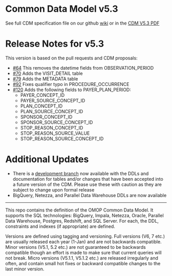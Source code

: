 Common Data Model v5.3
=================

See full CDM specification file on our github [wiki](https://github.com/OHDSI/CommonDataModel/wiki) or in the [CDM V5.3 PDF](https://github.com/OHDSI/CommonDataModel/blob/master/OMOP_CDM_v5_3.pdf)


Release Notes for v5.3
=============
This version is based on the pull requests and CDM proposals:
* [#64](https://github.com/OHDSI/CommonDataModel/pull/64) This removes the datetime fields from OBSERVATION_PERIOD
* [#70](https://github.com/OHDSI/CommonDataModel/issues/70) Adds the VISIT_DETAIL table
* [#79](https://github.com/OHDSI/CommonDataModel/issues/79) Adds the METADATA table
* [#92](https://github.com/OHDSI/CommonDataModel/issues/92) Fixes qualifier typo in PROCEDURE_OCCURRENCE
* [#120](https://github.com/OHDSI/CommonDataModel/issues/120) Adds the following fields to PAYER_PLAN_PERIOD:
	* PAYER_CONCEPT_ID
	* PAYER_SOURCE_CONCEPT_ID
	* PLAN_CONCEPT_ID
	* PLAN_SOURCE_CONCEPT_ID
	* SPONSOR_CONCEPT_ID
	* SPONSOR_SOURCE_CONCEPT_ID
	* STOP_REASON_CONCEPT_ID
	* STOP_REASON_SOURCE_VALUE
	* STOP_REASON_SOURCE_CONCEPT_ID

Additional Updates
==================

* There is a [development branch](https://github.com/OHDSI/CommonDataModel/tree/Dev) now available with the DDLs and documentation for tables and/or changes that have been accepted into a future version of the CDM. Please use these with caution as they are subject to change upon formal release
* BigQuery, Netezza, and Parallel Data Warehouse DDLs are now available


---------
  

This repo contains the definition of the OMOP Common Data Model. It supports the SQL technologies: BigQuery, Impala, Netezza, Oracle, Parallel Data Warehouse, Postgres, Redshift, and SQL Server. For each, the DDL, constraints and indexes (if appropriate) are defined. 


Versions are defined using tagging and versioning. Full versions (V6, 7 etc.) are usually released each year (1-Jan) and are not backwards compatible. Minor versions (V5.1, 5.2 etc.) are not guaranteed to be backwards compatible though an effort is made to make sure that current queries will not break. Micro versions (V5.1.1, V5.1.2 etc.) are released irregularly and often, and contain small hot fixes or backward compatible changes to the last minor version.

